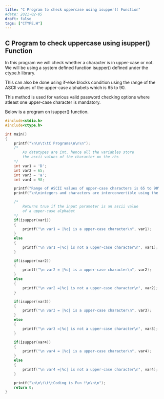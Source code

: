 ```yaml
---
title: "C Program to check uppercase using isupper() Function"
#date: 2021-02-05
draft: false
tags: ["CTYPE.H"]
---
```


## C Program to check uppercase using isupper() Function

In this program we will check whether a character is in upper-case or not. We will be using a system defined function isupper() defined under the ctype.h library.

This can also be done using if-else blocks condition using the range of the ASCII values of the upper-case alphabets which is 65 to 90.

This method is used for various valid password checking options where atleast one upper-case character is mandatory.

Below is a program on isupper() function.

```c
#include<stdio.h>
#include<ctype.h>

int main()
{
    printf("\n\n\t\tC Programs\n\n\n");
    /*
        As datatypes are int, hence all the variables store
        the ascii values of the character on the rhs
    */
    int var1 = 'D';
    int var2 = 65;
    int var3 = 'a';
    int var4 = 98;

    printf("Range of ASCII values of upper-case characters is 65 to 90\n\n");
    printf("\n\nintegers and characters are interconvertible using the ASCII values.\n\n\nThe only condition is that correct format specifier shall be used \nas per what is desired to be printed.\n\n\nThe characters must be initialized in between single quotes. \' \'\n\n");

    /*
        Returns true if the input parameter is an ascii value
        of a upper-case alphabet
    */
    if(isupper(var1))
    {
        printf("\n var1 = |%c| is a upper-case character\n", var1);
    }
    else
    {
        printf("\n var1 =|%c| is not a upper-case character\n", var1);
    }

    if(isupper(var2))
    {
        printf("\n var2 = |%c| is a upper-case character\n", var2);
    }
    else
    {
        printf("\n var2 =|%c| is not a upper-case character\n", var2);
    }

    if(isupper(var3))
    {
        printf("\n var3 = |%c| is a upper-case character\n", var3);
    }
    else
    {
        printf("\n var3 =|%c| is not a upper-case character\n", var3);
    }

    if(isupper(var4))
    {
        printf("\n var4 = |%c| is a upper-case character\n", var4);
    }
    else
    {
        printf("\n var4 =|%c| is not a upper-case character\n", var4);
    }

    printf("\n\n\t\t\tCoding is Fun !\n\n\n");
    return 0;
}
```
